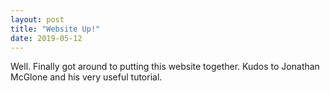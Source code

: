 ```yaml
---
layout: post
title: "Website Up!"
date: 2019-05-12
---
```


Well. Finally got around to putting this website together. Kudos to Jonathan McGlone and his very useful tutorial.
